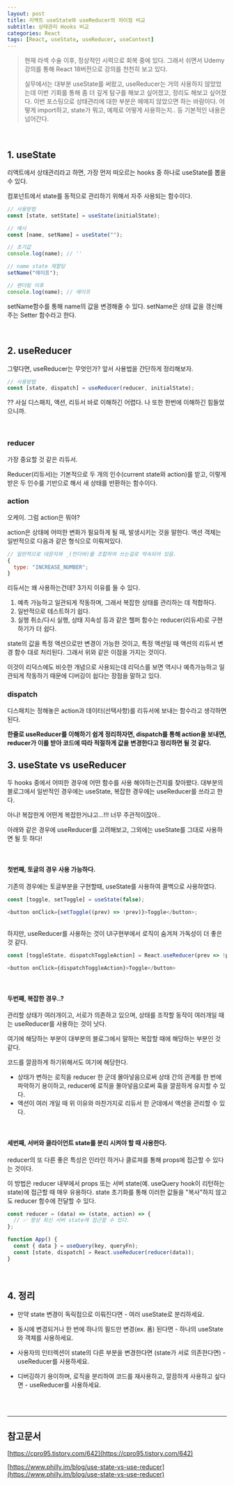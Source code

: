 ```yaml
---
layout: post
title: 리액트 useState와 useReducer의 차이점 비교
subtitle: 상태관리 Hooks 비교
categories: React
tags: [React, useState, useReducer, useContext]
---
```


> 현재 라섹 수술 이후, 정상적인 시력으로 회복 중에 있다. 그래서 쉬면서 Udemy 강의를 통해 React 18버전으로 강의를 천천히 보고 있다.
>
> 실무에서는 대부분 useState를 써왔고, useReducer는 거의 사용하지 않았었는데 이번 기회를 통해 좀 더 깊게 탐구를 해보고 싶어졌고, 정리도 해보고 싶어졌다. 이번 포스팅으로 상태관리에 대한 부분은 헤매지 않았으면 하는 바람이다. 어떻게 import하고, state가 뭐고, 예제로 어떻게 사용하는지.. 등 기본적인 내용은 넘어간다.

 <br/>

## 1. useState

리액트에서 상태관리라고 하면, 가장 먼저 떠오르는 hooks 중 하나로 useState를 뽑을 수 있다.

컴포넌트에서 state를 동적으로 관리하기 위해서 자주 사용되는 함수이다.

```js
// 사용방법
const [state, setState] = useState(initialState);
```

```js
// 예시
const [name, setName] = useState("");

// 초기값
console.log(name); // ''

// name state 재할당
setName("에이프");

// 랜더링 이후
console.log(name); // 에이프
```

setName함수를 통해 name의 값을 변경해줄 수 있다. setName은 상태 값을 갱신해주는 Setter 함수라고 한다.

<br/>

## 2. useReducer

그렇다면, useReducer는 무엇인가? 앞서 사용법을 간단하게 정리해보자.

```js
// 사용방법
const [state, dispatch] = useReducer(reducer, initialState);
```

?? 사실 디스패치, 액션, 리듀서 바로 이해하긴 어렵다. 나 또한 한번에 이해하긴 힘들었으니까.

<br/>

### reducer

가장 중요할 것 같은 리듀서.

Reducer(리듀서)는 기본적으로 두 개의 인수(current state와 action)를 받고, 이렇게 받은 두 인수를 기반으로 해서 새 상태를 반환하는 함수이다.

### action

오케이. 그럼 action은 뭐야?

action은 상태에 어떠한 변화가 필요하게 될 때, 발생시키는 것을 말한다. 액션 객체는 일반적으로 다음과 같은 형식으로 이뤄져있다.

```js
// 일반적으로 대문자와 _(언더바)를 조합하여 쓰는걸로 약속되어 있음.
{
  type: "INCREASE_NUMBER";
}
```

리듀서는 왜 사용하는건데? 3가지 이유를 들 수 있다.

1. 예측 가능하고 일관되게 작동하며, 그래서 복잡한 상태를 관리하는 데 적합하다.
2. 일반적으로 테스트하기 쉽다.
3. 실행 취소/다시 실행, 상태 지속성 등과 같은 헬퍼 함수는 reducer(리듀셔)로 구현하기가 더 쉽다.

state의 값을 특정 액션으로만 변경이 가능한 것이고, 특정 액션일 때 액션의 리듀서 변경 함수 대로 처리된다. 그래서 위와 같은 이점을 가지는 것이다.

이것이 리덕스에도 비슷한 개념으로 사용되는데 리덕스를 보면 역시나 예측가능하고 일관되게 작동하기 때문에 디버깅이 쉽다는 장점을 말하고 있다.

### dispatch

디스패치는 정해놓은 action과 데이터(선택사항)를 리듀서에 보내는 함수라고 생각하면 된다.

**한줄로 useReducer를 이해하기 쉽게 정리하자면, dispatch를 통해 action을 보내면, reducer가 이를 받아 코드에 따라 적절하게 값을 변경한다고 정리하면 될 것 같다.**

## 3. useState vs useReducer

두 hooks 중에서 어떠한 경우에 어떤 함수를 사용 해야하는건지를 찾아봤다. 대부분의 블로그에서 일반적인 경우에는 useState, 복잡한 경우에는 useReducer를 쓰라고 한다.

아니! 복잡한게 어떤게 복잡한거냐고...!!! 너무 주관적이잖아..

아래와 같은 경우에 useReducer를 고려해보고, 그외에는 useState를 그대로 사용하면 될 듯 하다!

<br/>

#### 첫번째, 토글의 경우 사용 가능하다.

기존의 경우에는 토글부분을 구현할때, useState를 사용하여 콜백으로 사용하였다.

```js
const [toggle, setToggle] = useState(false);

<button onClick={setToggle((prev) => !prev)}>Toggle</button>;
```

<br/>
하지만, useReducer를 사용하는 것이 UI구현부에서 로직이 숨겨져 가독성이 더 좋은 것 같다.

```js
const [toggleState, dispatchToggleAction] = React.useReducer(prev => !prev, false)

<button onClick={dispatchToggleAction}>Toggle</button>
```

<br/>

#### 두번째, 복잡한 경우..?

관리할 상태가 여러개이고, 서로가 의존하고 있으며, 상태를 조작할 동작이 여러개일 때는 useReducer를 사용하는 것이 낫다.

여기에 해당하는 부분이 대부분의 블로그에서 말하는 복잡할 때에 해당하는 부분인 것 같다.

코드를 깔끔하게 하기위해서도 여기에 해당한다.

- 상태가 변하는 로직을 reducer 한 군데 몰아넣음으로써 상태 간의 관계를 한 번에 파악하기 용이하고, reducer에 로직을 몰아넣음으로써 훅을 깔끔하게 유지할 수 있다.
- 액션이 여러 개일 때 위 이유와 마찬가지로 리듀서 한 군데에서 액션을 관리할 수 있다.

<br/>

#### 세번째, 서버와 클라이언트 state를 분리 시켜야 할 때 사용한다.

reducer의 또 다른 좋은 특성은 인라인 하거나 클로져를 통해 props에 접근할 수 있다는 것이다.

이 방법은 reducer 내부에서 props 또는 서버 state(예. useQuery hook이 리턴하는 state)에 접근할 때 매우 유용하다. state 초기화를 통해 이러한 값들을 "복사"하지 않고도 reducer 함수에 전달할 수 있다.

```js
const reducer = (data) => (state, action) => {
  // ✅ 항상 최신 서버 state에 접근할 수 있다.
};

function App() {
  const { data } = useQuery(key, queryFn);
  const [state, dispatch] = React.useReducer(reducer(data));
}
```

<br/>

## 4. 정리

- 만약 state 변경이 독릭접으로 이뤄진다면 - 여러 useState로 분리하세요.

- 동시에 변경되거나 한 번에 하나의 필드만 변경(ex. 폼) 된다면 - 하나의 useState와 객체를 사용하세요.

- 사용자의 인터렉션이 state의 다른 부분을 변경한다면 (state가 서로 의존한다면) - useReducer를 사용하세요.

- 디버깅하기 용이하며, 로직을 분리하여 코드를 재사용하고, 깔끔하게 사용하고 싶다면 - useReducer를 사용하세요.

<br/>
<br/>

---

## 참고문서

[https://cpro95.tistory.com/642](https://cpro95.tistory.com/642)

[https://www.philly.im/blog/use-state-vs-use-reducer](https://www.philly.im/blog/use-state-vs-use-reducer)
